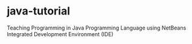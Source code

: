 # java-tutorial
Teaching Programming in Java Programming Language using NetBeans Integrated Development Environment (IDE)
